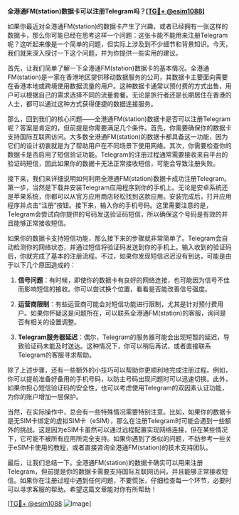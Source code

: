 **全港通FM(station)数据卡可以注册Telegram吗？[[TG💪+ @esim1088](https://t.me/s/esim1088)]**

如果你最近对全港通FM(station)的数据卡产生了兴趣，或者已经拥有一张这样的数据卡，那么你可能已经在思考这样一个问题：这张卡能不能用来注册Telegram呢？这听起来像是一个简单的问题，但实际上涉及到不少细节和背景知识。今天，我们就来深入探讨一下这个问题，并为你提供一些实用的建议。

首先，让我们简单了解一下全港通FM(station)数据卡的基本情况。全港通FM(station)是一家在香港地区提供移动数据服务的公司，其数据卡主要面向需要在香港本地或跨境使用数据流量的用户。这种数据卡通常以预付费的方式出售，用户可以根据自己的需求选择不同的流量套餐。无论是旅行者还是长期居住在香港的人士，都可以通过这种方式获得便捷的数据连接服务。

那么，回到我们的核心问题——全港通FM(station)数据卡是否可以注册Telegram呢？答案是肯定的，但前提是你需要满足几个条件。首先，你需要确保你的数据卡支持国际互联网访问。大多数全港通FM(station)的数据卡都具备这一功能，因为它们的设计初衷就是为了帮助用户在不同场景下使用网络。其次，你需要检查你的数据卡是否启用了短信验证功能。Telegram的注册过程通常需要接收来自平台的验证码短信，因此如果你的数据卡无法正常接收短信，可能会导致注册失败。

接下来，我们来详细说明如何利用全港通FM(station)数据卡成功注册Telegram。第一步，当然是下载并安装Telegram应用程序到你的手机上。无论是安卓系统还是苹果系统，你都可以从官方应用商店轻松找到这款应用。安装完成后，打开应用程序并点击“注册”按钮。接下来，输入你的手机号码。这里需要注意的是，Telegram会尝试向你提供的号码发送验证码短信，所以确保这个号码是有效的并且能够正常接收短信。

如果你的数据卡支持短信功能，那么接下来的步骤就非常简单了。Telegram会自动检测你的网络状态，并通过短信将验证码发送到你的手机上。输入收到的验证码后，你就完成了基本的注册流程。不过，如果你发现短信迟迟没有到达，可能是由于以下几个原因造成的：

1. **信号问题**：有时候，即使你的数据卡有良好的网络连接，也可能因为信号不佳而影响短信的接收。你可以尝试换个位置，看看是否能改善信号强度。
   
2. **运营商限制**：有些运营商可能会对短信功能进行限制，尤其是针对预付费用户。如果你怀疑这是问题所在，可以联系全港通FM(station)的客服，询问是否有相关的设置调整。

3. **Telegram服务器延迟**：偶尔，Telegram的服务器可能会出现短暂的延迟，导致验证码未能及时送达。这种情况下，你可以稍后再试，或者直接联系Telegram的客服寻求帮助。

除了上述步骤，还有一些额外的小技巧可以帮助你更顺利地完成注册过程。例如，你可以提前准备好备用的手机号码，以防主号码出现问题时可以迅速切换。此外，如果你担心短信验证码的安全性，也可以考虑使用Telegram的双因素认证功能，为你的账户增加一层保护。

当然，在实际操作中，总会有一些特殊情况需要特别注意。比如，如果你的数据卡是无SIM卡绑定的虚拟SIM卡（eSIM），那么在注册Telegram时可能会遇到一些额外的挑战。这是因为eSIM卡虽然可以通过远程配置实现网络连接，但在某些情况下，它可能不被所有应用所完全支持。如果你遇到了类似的问题，不妨参考一些关于eSIM卡使用的教程，或者直接咨询全港通FM(station)的技术支持团队。

最后，让我们总结一下。全港通FM(station)的数据卡确实可以用来注册Telegram，但前提是你的数据卡需要支持国际互联网访问，并且能够正常接收短信。如果你在注册过程中遇到任何问题，不要慌张，仔细检查每一个环节，必要时可以寻求客服的帮助。希望这篇文章能对你有所帮助！

[[TG💪+ @esim1088](https://t.me/s/esim1088) ![Image](https://i.postimg.cc/4NQfJmqS/Snipaste-2025-05-13-00-14-12.png)]